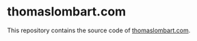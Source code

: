 # thomaslombart.com

This repository contains the source code of [thomaslombart.com](https://thomaslombart.com/).
